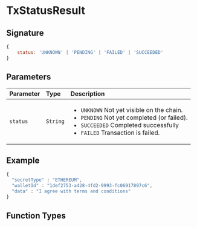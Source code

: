 # TxStatusResult

## Signature

```javascript
{
    status: 'UNKNOWN' | 'PENDING' | 'FAILED' | 'SUCCEEDED'
}
```

## Parameters

<table>
  <thead>
    <tr>
      <th style="text-align:left">Parameter</th>
      <th style="text-align:left">Type</th>
      <th style="text-align:left">Description</th>
    </tr>
  </thead>
  <tbody>
    <tr>
      <td style="text-align:left"><code>status</code>
      </td>
      <td style="text-align:left"><code>String</code>
      </td>
      <td style="text-align:left">
        <ul>
          <li><code>UNKNOWN</code> Not yet visible on the chain.</li>
          <li><code>PENDING</code> Not yet completed (or failed).</li>
          <li><code>SUCCEEDED</code> Completed successfully</li>
          <li><code>FAILED</code> Transaction is failed.</li>
        </ul>
      </td>
    </tr>
  </tbody>
</table>

## Example

```javascript
{
  "secretType" : "ETHEREUM",
  "walletId" : "1def2753-a428-4fd2-9993-fc06917897c6",
  "data" : "I agree with terms and conditions"
}
```

## Function Types

